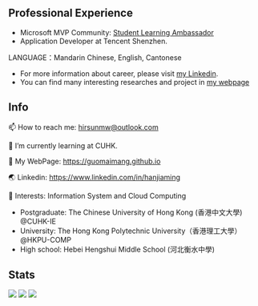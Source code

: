 ## Professional Experience

- Microsoft MVP Community: [Student Learning Ambassador](https://mvp.microsoft.com/studentambassadors/profile/34ff3553-c034-496c-a490-db9283f3188a) 
- Application Developer at Tencent Shenzhen.

LANGUAGE：Mandarin Chinese, English, Cantonese

- For more information about career, please visit [my Linkedin](https://www.linkedin.com/in/hanjiaming).
- You can find many interesting researches and project in [my webpage](https://guomaimang.github.io/research.html)

## Info

📫 How to reach me: hirsunmw@outlook.com

🌱 I’m currently learning at CUHK.

💬 My WebPage: https://guomaimang.github.io

🌏 Linkedin: https://www.linkedin.com/in/hanjiaming

🔭 Interests:  Information System and Cloud Computing

* Postgraduate: The Chinese University of Hong Kong (香港中文大學) @CUHK-IE
* University: The Hong Kong Polytechnic University（香港理工大學）@HKPU-COMP
* High school: Hebei Hengshui Middle School (河北衡水中學)

## Stats

![](http://github-profile-summary-cards.vercel.app/api/cards/profile-details?username=guomaimang&theme=github_dark)
![](http://github-profile-summary-cards.vercel.app/api/cards/repos-per-language?username=guomaimang&theme=github_dark)
![](http://github-profile-summary-cards.vercel.app/api/cards/productive-time?username=guomaimang&theme=github_dark&utcOffset=8)



<!--
**guomaimang/guomaimang** is a ✨ _special_ ✨ repository because its `README.md` (this file) appears on your GitHub profile.

Here are some ideas to get you started:

- 🔭 I’m currently working on ...
- 🌱 I’m currently learning ...
- 👯 I’m looking to collaborate on ...
- 🤔 I’m looking for help with ...
- 💬 Ask me about ...
- 📫 How to reach me: ...
- 😄 Pronouns: ...
- ⚡ Fun fact: ...






-->

